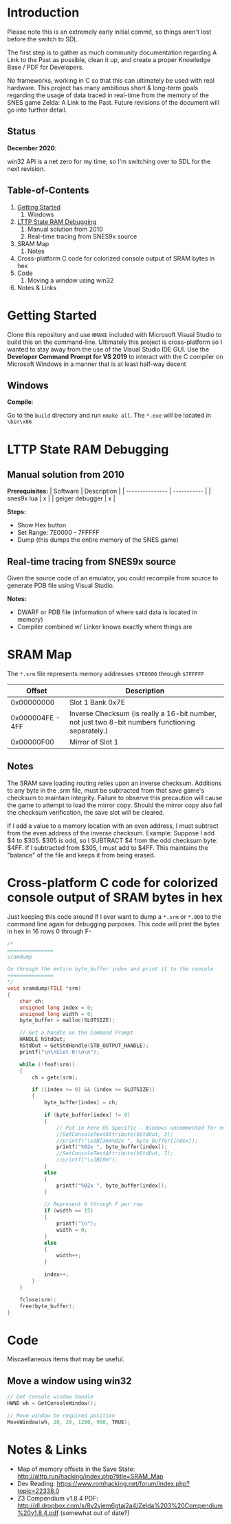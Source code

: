 # Introduction

Please note this is an extremely early initial commit, so things aren't lost before the switch to SDL.

The first step is to gather as much community documentation regarding A Link to the Past as possible, clean it up, and create a proper Knowledge Base / PDF for Developers.

No frameworks, working in C so that this can ultimately be used with real hardware. This project has many ambitious short & long-term goals regarding the usage of data traced in real-time from the memory of the SNES game Zelda: A Link to the Past. Future revisions of the document will go into further detail. 

## Status

**December 2020**:

win32 API is a net zero for my time, so I'm switching over to SDL for the next revision. 

## Table-of-Contents

1. [Getting Started](https://github.com/mattseabrook/lttptrainer#getting-started)
      1. Windows
2. [LTTP State RAM Debugging](https://github.com/mattseabrook/lttptrainer#lttp-state-ram-debugging)
      1. Manual solution from 2010
      2. Real-time tracing from SNES9x source
3. SRAM Map
      1. Notes
4. Cross-platform C code for colorized console output of SRAM bytes in hex
5. Code
      1. Moving a window using win32
6. Notes & Links

# Getting Started

Clone this repository and use `NMAKE` included with Microsoft Visual Studio to build this on the command-line. Ultimately this project is cross-platform so I wanted to stay away from the use of the Visual Studio IDE GUI. Use the **Developer Command Prompt for VS 2019** to interact with the C compiler on Microsoft Windows in a manner that is at least half-way decent

## Windows

**Compile**:

Go to the `build` directory and run `nmake all`. The `*.exe` will be located in `\bin\x86`

# LTTP State RAM Debugging

## Manual solution from 2010

**Prerequisites:**
| Software        | Description |
| --------------- | ----------- |
| snes9x lua      | x           |
| geiger debugger | x           |

**Steps:**
- Show Hex button
- Set Range: 7E0000 - 7FFFFF
- Dump (this dumps the entire memory of the SNES game)

## Real-time tracing from SNES9x source

Given the source code of an emulator, you could recompile from source to generate PDB file using Visual Studio.

**Notes:**
- DWARF or PDB file (information of where said data is located in memory)
- Compiler combined w/ Linker knows exactly where things are

# SRAM Map

The `*.srm` file represents memory addresses `$7E0000` through `$7FFFFF`

| Offset           | Description                                                                                      |
| ---------------- | ------------------------------------------------------------------------------------------------ |
| 0x00000000       | Slot 1 Bank 0x7E                                                                                 |
| 0x000004FE - 4FF | Inverse Checksum (is really a 16-bit number, not just two 8-bit numbers functioning separately.) |
| 0x00000F00       | Mirror of Slot 1                                                                                 |

## Notes

The SRAM save loading routing relies upon an inverse checksum. Additions to any byte in the .srm file, must be subtracted from that save game's checksum to maintain integrity. Failure to observe this precaution will cause the game to attempt to load the mirror copy. Should the mirror copy also fail the checksum verification, the save slot will be cleared.

If I add a value to a memory location with an even address, I must subtract from the even address of the inverse checksum. Example: Suppose I add $4 to $305. $305 is odd, so I SUBTRACT $4 from the odd checksum byte: $4FF. If I subtracted from $305, I must add to $4FF. This maintains the "balance" of the file and keeps it from being erased.

# Cross-platform C code for colorized console output of SRAM bytes in hex

Just keeping this code around if I ever want to dump a `*.srm` or `*.000` to the command line again for debugging purposes. This code will print the bytes in hex in 16 rows 0 through F-

```c
/*
===============
sramdump

Go through the entire byte_buffer index and print it to the console
===============
*/
void sramdump(FILE *srm)
{
    char ch;
    unsigned long index = 0;
    unsigned long width = 0;
    byte_buffer = malloc(SLOTSIZE);

    // Get a handle on the Command Prompt
    HANDLE hStdOut;
    hStdOut = GetStdHandle(STD_OUTPUT_HANDLE);
    printf("\n\nSlot 0:\n\n");

    while (!feof(srm))
    {
        ch = getc(srm);

        if ((index >= 0) && (index <= SLOTSIZE))
        {
            byte_buffer[index] = ch;

            if (byte_buffer[index] != 0)
            {
                // Put in here OS Specific - Windows uncommented for now
                //SetConsoleTextAttribute(hStdOut, 3);
                //printf("\x1B[36m%02x ", byte_buffer[index]);
                printf("%02x ", byte_buffer[index]);
                //SetConsoleTextAttribute(hStdOut, 7);
                //printf("\x1B[0m");
            }
            else
            {
                printf("%02x ", byte_buffer[index]);
            }

            // Represent 0 through F per row
            if (width == 15)
            {
                printf("\n");
                width = 0;
            }
            else
            {
                width++;
            }

            index++;
        }
    }

    fclose(srm);
    free(byte_buffer);
}
```

# Code

Miscaellaneous items that may be useful.

## Move a window using win32

```c
// Get console window handle
HWND wh = GetConsoleWindow();

// Move window to required position
MoveWindow(wh, 20, 20, 1280, 960, TRUE);
```

# Notes & Links

- Map of memory offsets in the Save State: <http://alttp.run/hacking/index.php?title=SRAM_Map>
- Dev Reading: <https://www.romhacking.net/forum/index.php?topic=22338.0>
- Z3 Compendium v1.8.4 PDF: <http://dl.dropbox.com/s/8v2vjem6gtaj2a4/Zelda%203%20Compendium%20v1.8.4.pdf> (somewhat out of date?)